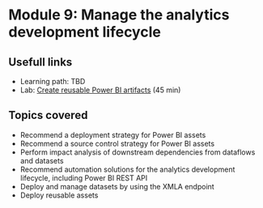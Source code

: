 # Module 9: Manage the analytics development lifecycle

## Usefull links

- Learning path: TBD
- Lab: [Create reusable Power BI artifacts](https://microsoftlearning.github.io/DP-500-Azure-Data-Analyst/Instructions/labs/16-create-reusable-power-bi-artifacts.html) (45 min)

## Topics covered

- Recommend a deployment strategy for Power BI assets
- Recommend a source control strategy for Power BI assets
- Perform impact analysis of downstream dependencies from dataflows and datasets
- Recommend automation solutions for the analytics development lifecycle, including Power BI REST API
- Deploy and manage datasets by using the XMLA endpoint
- Deploy reusable assets
